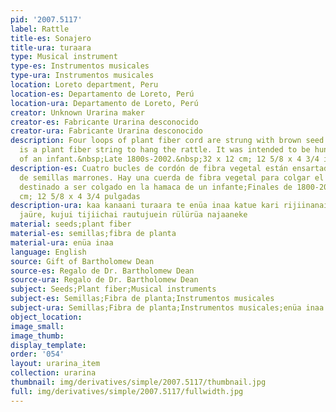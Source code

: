 ```yaml
---
pid: '2007.5117'
label: Rattle
title-es: Sonajero
title-ura: turaara
type: Musical instrument
type-es: Instrumentos musicales
type-ura: Instrumentos musicales
location: Loreto department, Peru
location-es: Departamento de Loreto, Perú
location-ura: Departamento de Loreto, Perú
creator: Unknown Urarina maker
creator-es: Fabricante Urarina desconocido
creator-ura: Fabricante Urarina desconocido
description: Four loops of plant fiber cord are strung with brown seed shells. There
  is a plant fiber string to hang the rattle. It was intended to be hung on the hammock
  of an infant.&nbsp;Late 1800s-2002.&nbsp;32 x 12 cm; 12 5/8 x 4 3/4 in
description-es: Cuatro bucles de cordón de fibra vegetal están ensartados con cáscaras
  de semillas marrones. Hay una cuerda de fibra vegetal para colgar el sonajero. Estaba
  destinado a ser colgado en la hamaca de un infante;Finales de 1800-2002;32 x 12
  cm; 12 5/8 x 4 3/4 pulgadas
description-ura: kaa kanaani turaara te enüa inaa katue kari rijiinanai kujuitein
  jaüre, kujui tijiichai rautujuein rülürüa najaaneke
material: seeds;plant fiber
material-es: semillas;fibra de planta
material-ura: enüa inaa
language: English
source: Gift of Bartholomew Dean
source-es: Regalo de Dr. Bartholomew Dean
source-ura: Regalo de Dr. Bartholomew Dean
subject: Seeds;Plant fiber;Musical instruments
subject-es: Semillas;Fibra de planta;Instrumentos musicales
subject-ura: Semillas;Fibra de planta;Instrumentos musicales;enüa inaa
object_location:
image_small:
image_thumb:
display_template:
order: '054'
layout: urarina_item
collection: urarina
thumbnail: img/derivatives/simple/2007.5117/thumbnail.jpg
full: img/derivatives/simple/2007.5117/fullwidth.jpg
---
```

